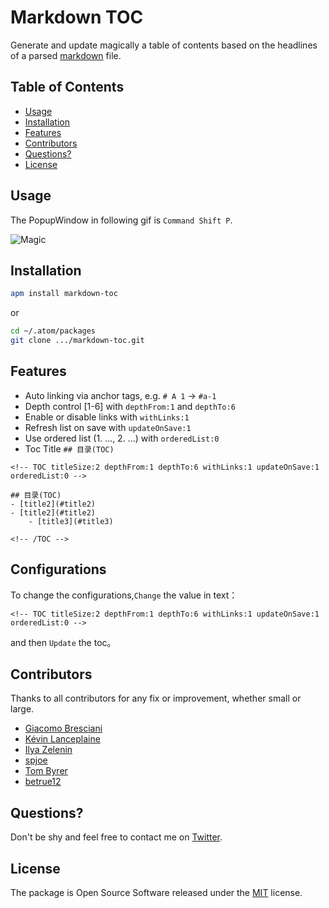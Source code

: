 Markdown TOC
============

Generate and update magically a table of contents based on the headlines of a parsed [markdown](http://en.wikipedia.org/wiki/Markdown) file.


## Table of Contents

- [Usage](#usage)
- [Installation](#installation)
- [Features](#features)
- [Contributors](#contributors)
- [Questions?](#questions)
- [License](#license)


## Usage

The PopupWindow in following gif is `Command Shift P`.

![Magic](https://raw.githubusercontent.com/nok/markdown-toc/master/RECORD.gif)

<!--
## API Attributes

- `titleSize:2`
- `depthFrom:1`
- `depthTo:6`
- `withLinks:1`
- `updateOnSave:1`
- `orderedList:0`
-->

## Installation

```bash
apm install markdown-toc
```

or

```bash
cd ~/.atom/packages
git clone .../markdown-toc.git
```


## Features

- Auto linking via  anchor tags, e.g.  `# A 1` → `#a-1`
- Depth control [1-6] with `depthFrom:1` and `depthTo:6`
- Enable or disable links with `withLinks:1`
- Refresh list on save with `updateOnSave:1`
- Use ordered list (1. ..., 2. ...) with `orderedList:0`
- Toc Title `## 目录(TOC)`

```
<!-- TOC titleSize:2 depthFrom:1 depthTo:6 withLinks:1 updateOnSave:1 orderedList:0 -->

## 目录(TOC)
- [title2](#title2)
- [title2](#title2)
	- [title3](#title3)

<!-- /TOC -->
```

## Configurations

To change the configurations,`Change` the value in text：

 `<!-- TOC titleSize:2 depthFrom:1 depthTo:6 withLinks:1 updateOnSave:1 orderedList:0 -->`

 and then `Update` the toc。

## Contributors

Thanks to all contributors for any fix or improvement, whether small or large.

- [Giacomo Bresciani](https://github.com/brescia123)
- [Kévin Lanceplaine](https://github.com/lanceplaine)
- [Ilya Zelenin](https://github.com/wyster)
- [spjoe](https://github.com/spjoe)
- [Tom Byrer](https://github.com/tomByrer)
- [betrue12](https://github.com/betrue12)


## Questions?

Don't be shy and feel free to contact me on [Twitter](https://twitter.com/darius_morawiec).


## License

The package is Open Source Software released under the [MIT](LICENSE.md) license.
